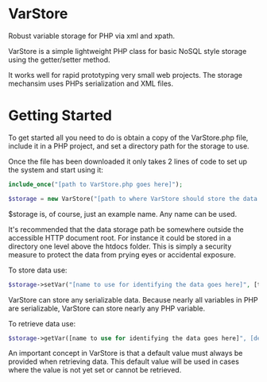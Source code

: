 # VarStore
Robust variable storage for PHP via xml and xpath.

VarStore is a simple lightweight PHP class for basic NoSQL style storage using the getter/setter method. 

It works well for rapid prototyping very small web projects. The storage mechansim uses PHPs serialization and XML files.

# Getting Started

To get started all you need to do is obtain a copy of the VarStore.php file, include it in a PHP project, and set a directory path for the storage to use.

Once the file has been downloaded it only takes 2 lines of code to set up the system and start using it:

```php
include_once("[path to VarStore.php goes here]");

$storage = new VarStore("[path to where VarStore should store the data goes here]");
```
$storage is, of course, just an example name. Any name can be used.

It's recommended that the data storage path be somewhere outside the accessible HTTP document root. For instance it could be stored in a directory one level above the htdocs folder. This is simply a security measure to protect the data from prying eyes or accidental exposure.

To store data use:

```php
$storage->setVar("[name to use for identifying the data goes here]", [the data to store goes here]);
```

VarStore can store any serializable data. Because nearly all variables in PHP are serializable, VarStore can store nearly any PHP variable.

To retrieve data use:

```php
$storage->getVar([name to use for identifying the data goes here]", [default value goes here]);
```

An important concept in VarStore is that a default value must always be provided when retrieving data. This default value will be used in cases where the value is not yet set or cannot be retrieved.
